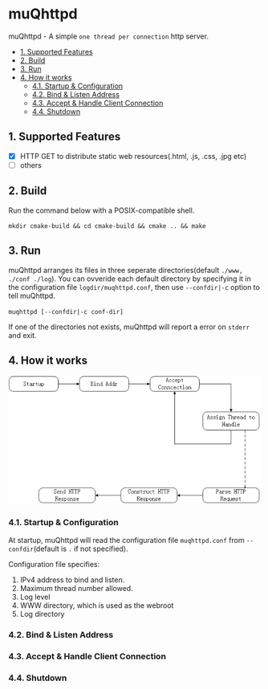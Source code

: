 # muQhttpd

muQhttpd - A simple `one thread per connection` http server.

<!-- TOC depthFrom:2 -->

- [1. Supported Features](#1-supported-features)
- [2. Build](#2-build)
- [3. Run](#3-run)
- [4. How it works](#4-how-it-works)
    - [4.1. Startup & Configuration](#41-startup--configuration)
    - [4.2. Bind & Listen Address](#42-bind--listen-address)
    - [4.3. Accept & Handle Client Connection](#43-accept--handle-client-connection)
    - [4.4. Shutdown](#44-shutdown)

<!-- /TOC -->

## 1. Supported Features

- [x] HTTP GET to distribute static web resources(.html, .js, .css, .jpg etc)
- [ ] others

## 2. Build

Run the command below with a POSIX-compatible shell.

```
mkdir cmake-build && cd cmake-build && cmake .. && make
```

## 3. Run

muQhttpd arranges its files in three seperate directories(default `./www, ./conf ./log`). You can ovveride each default directory by specifying it in the configuration file `logdir/muqhttpd.conf`, then use `--confdir|-c` option to tell muQhttpd.

`muqhttpd [--confdir|-c conf-dir]`

If one of the directories not exists, muQhttpd will report a error on `stderr` and exit.

## 4. How it works

![muQhttpd workflow](./doc/muQhttpd_workflow.png)

### 4.1. Startup & Configuration

At startup, muQhttpd will read the configuration file `muqhttpd.conf` from `--confdir`(default is `.` if not specified). 

Configuration file specifies:

1. IPv4 address to bind and listen.
1. Maximum thread number allowed.
1. Log level
1. WWW directory, which is used as the webroot
1. Log directory

### 4.2. Bind & Listen Address

### 4.3. Accept & Handle Client Connection

### 4.4. Shutdown

